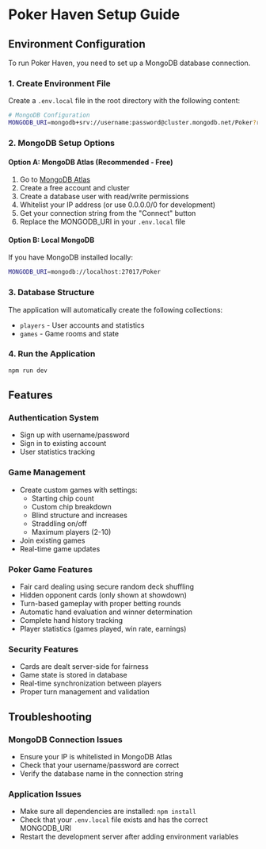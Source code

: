 # Poker Haven Setup Guide

## Environment Configuration

To run Poker Haven, you need to set up a MongoDB database connection.

### 1. Create Environment File

Create a `.env.local` file in the root directory with the following content:

```bash
# MongoDB Configuration
MONGODB_URI=mongodb+srv://username:password@cluster.mongodb.net/Poker?retryWrites=true&w=majority
```

### 2. MongoDB Setup Options

#### Option A: MongoDB Atlas (Recommended - Free)

1. Go to [MongoDB Atlas](https://cloud.mongodb.com/)
2. Create a free account and cluster
3. Create a database user with read/write permissions
4. Whitelist your IP address (or use 0.0.0.0/0 for development)
5. Get your connection string from the "Connect" button
6. Replace the MONGODB_URI in your `.env.local` file

#### Option B: Local MongoDB

If you have MongoDB installed locally:

```bash
MONGODB_URI=mongodb://localhost:27017/Poker
```

### 3. Database Structure

The application will automatically create the following collections:
- `players` - User accounts and statistics
- `games` - Game rooms and state

### 4. Run the Application

```bash
npm run dev
```

## Features

### Authentication System
- Sign up with username/password
- Sign in to existing account
- User statistics tracking

### Game Management
- Create custom games with settings:
  - Starting chip count
  - Custom chip breakdown
  - Blind structure and increases
  - Straddling on/off
  - Maximum players (2-10)
- Join existing games
- Real-time game updates

### Poker Game Features
- Fair card dealing using secure random deck shuffling
- Hidden opponent cards (only shown at showdown)
- Turn-based gameplay with proper betting rounds
- Automatic hand evaluation and winner determination
- Complete hand history tracking
- Player statistics (games played, win rate, earnings)

### Security Features
- Cards are dealt server-side for fairness
- Game state is stored in database
- Real-time synchronization between players
- Proper turn management and validation

## Troubleshooting

### MongoDB Connection Issues
- Ensure your IP is whitelisted in MongoDB Atlas
- Check that your username/password are correct
- Verify the database name in the connection string

### Application Issues
- Make sure all dependencies are installed: `npm install`
- Check that your `.env.local` file exists and has the correct MONGODB_URI
- Restart the development server after adding environment variables 